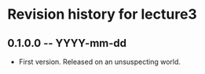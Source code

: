 # Revision history for lecture3

## 0.1.0.0 -- YYYY-mm-dd

* First version. Released on an unsuspecting world.
